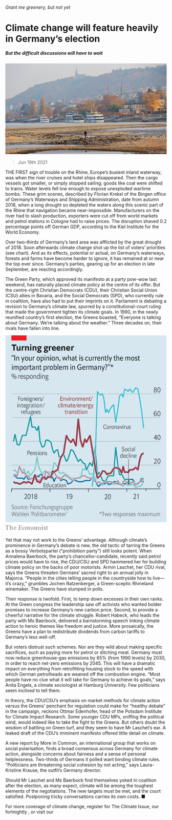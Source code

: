 ###### Grant me greenery, but not yet

# Climate change will feature heavily in Germany’s election 

##### But the difficult discussions will have to wait 

![image](images/20210619_EUP001_0.jpg) 

> Jun 19th 2021 

THE FIRST sign of trouble on the Rhine, Europe’s busiest inland waterway, was when the river cruises and hotel ships disappeared. Then the cargo vessels got smaller, or simply stopped sailing; goods like coal were shifted to trains. Water levels fell low enough to expose unexploded wartime bombs. These grim scenes, described by Florian Krekel of the Bingen office of Germany’s Waterways and Shipping Administration, date from autumn 2018, when a long drought so depleted the waters along this scenic part of the Rhine that navigation became near-impossible. Manufacturers on the river had to slash production, exporters were cut off from world markets and petrol stations in Cologne had to raise prices. The disruption shaved 0.2 percentage points off German GDP, according to the Kiel Institute for the World Economy.

Over two-thirds of Germany’s land area was afflicted by the great drought of 2018. Soon afterwards climate change shot up the list of voters’ priorities (see chart). And as its effects, potential or actual, on Germany’s waterways, forests and farms have become harder to ignore, it has remained at or near the top ever since. Germany’s parties, gearing up for an election in late September, are reacting accordingly.


The Green Party, which approved its manifesto at a party pow-wow last weekend, has naturally placed climate policy at the centre of its offer. But the centre-right Christian Democrats (CDU), their Christian Social Union (CSU) allies in Bavaria, and the Social Democrats (SPD), who currently rule in coalition, have also had to put their imprints on it. Parliament is debating a revision to Germany’s climate law, spurred by a constitutional-court ruling that made the government tighten its climate goals. In 1990, in the newly reunified country’s first election, the Greens boasted, “Everyone is talking about Germany. We’re talking about the weather.” Three decades on, their rivals have fallen into line.

![image](images/20210619_EUC624.png) 


Yet that may not work to the Greens’ advantage. Although climate’s prominence in Germany’s debate is new, the old tactic of tarring the Greens as a bossy Verbotspartei (“prohibition party”) still looks potent. When Annalena Baerbock, the party’s chancellor-candidate, recently said petrol prices would have to rise, the CDU/CSU and SPD hammered her for building climate policy on the backs of poor motorists. Armin Laschet, her CDU rival, says the Greens threaten Germans’ sacred right to an annual jolly in Majorca. “People in the cities telling people in the countryside how to live—it’s crazy,” grumbles Jochen Ratzenberger, a Green-sceptic Rhineland winemaker. The Greens have slumped in polls.

Their response is twofold. First, to tamp down excesses in their own ranks. At the Green congress the leadership saw off activists who wanted bolder promises to increase Germany’s new carbon price. Second, to provide a cheerful narrative for the climate struggle. Robert Habeck, who leads the party with Ms Baerbock, delivered a barnstorming speech linking climate action to heroic themes like freedom and justice. More prosaically, the Greens have a plan to redistribute dividends from carbon tariffs to Germany’s less well-off.

But voters distrust such schemes. Nor are they wild about making specific sacrifices, such as paying more for petrol or ditching meat. Germany must now reduce greenhouse-gas emissions by 65% (from 1990 levels) by 2030, in order to reach net-zero emissions by 2045. This will have a dramatic impact on everything from retrofitting housing stock to the speed with which German petrolheads are weaned off the combustion engine. “Most people have no clue what it will take for Germany to achieve its goals,” says Anita Engels, a climate sociologist at Hamburg University. Few politicians seem inclined to tell them.

In theory, the CDU/CSU’s emphasis on market methods for climate action versus the Greens’ penchant for regulation could make for “healthy debate” in the campaign, reckons Ottmar Edenhofer, head of the Potsdam Institute for Climate Impact Research. Some younger CDU MPs, sniffing the political wind, would indeed like to take the fight to the Greens. But others doubt the wisdom of battling on Green turf, and they seem to have Mr Laschet’s ear. A leaked draft of the CDU’s imminent manifesto offered little detail on climate.

A new report by More in Common, an international group that works on social polarisation, finds a broad consensus across Germany for climate action, alongside concerns about fairness and a sense of personal helplessness. Two-thirds of Germans it polled want binding climate rules. “Politicians are threatening social cohesion by not acting,” says Laura-Kristine Krause, the outfit’s Germany director.

Should Mr Laschet and Ms Baerbock find themselves yoked in coalition after the election, as many expect, climate will be among the toughest elements of the negotiations. The new targets must be met, and the court satisfied. Postponing tricky conversations carries its own costs. ■

For more coverage of climate change, register for The Climate Issue, our fortnightly , or visit our 

